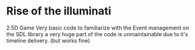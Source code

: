 # Rise of the illuminati
2.5D Game Very basic code to familiarize with the Event management on the SDL library
a very huge part of the code is unmaintainable due to it's timeline delivery. (but works fine)

